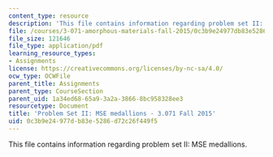 ```yaml
---
content_type: resource
description: 'This file contains information regarding problem set II: MSE medallions.'
file: /courses/3-071-amorphous-materials-fall-2015/0c3b9e24977db83e5286d72c26f449f5_MIT3_071F14_Problem_Set_II.pdf
file_size: 121646
file_type: application/pdf
learning_resource_types:
- Assignments
license: https://creativecommons.org/licenses/by-nc-sa/4.0/
ocw_type: OCWFile
parent_title: Assignments
parent_type: CourseSection
parent_uid: 1a34ed68-65a9-3a2a-3866-8bc958328ee3
resourcetype: Document
title: 'Problem Set II: MSE medallions - 3.071 Fall 2015'
uid: 0c3b9e24-977d-b83e-5286-d72c26f449f5
---
```

This file contains information regarding problem set II: MSE medallions.